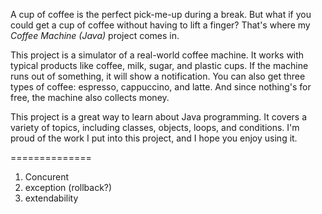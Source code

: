 A cup of coffee is the perfect pick-me-up during a break. But what if you could get a cup of coffee without having to lift a finger? That's where my *Coffee Machine (Java)* project comes in.

This project is a simulator of a real-world coffee machine. It works with typical products like coffee, milk, sugar, and plastic cups. If the machine runs out of something, it will show a notification. You can also get three types of coffee: espresso, cappuccino, and latte. And since nothing's for free, the machine also collects money.

This project is a great way to learn about Java programming. It covers a variety of topics, including classes, objects, loops, and conditions. I'm proud of the work I put into this project, and I hope you enjoy using it.

==============
1. Concurent
2. exception (rollback?)
3. extendability
